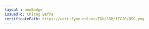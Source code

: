 ```yaml
--- 
layout : newBadge 
issuedTo: Chirag Bafna
certificatePath: https://certifyme.online/EDU/SRM/IEC20/USG.png 
--- 
```

